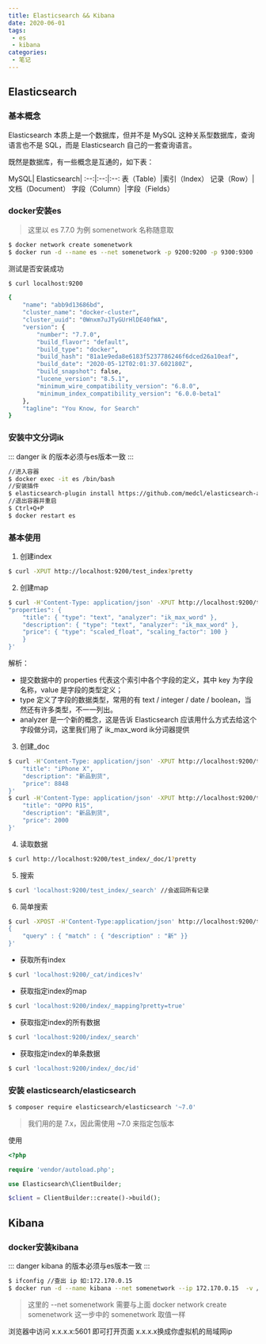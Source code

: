 ```yaml
---
title: Elasticsearch && Kibana
date: 2020-06-01
tags:
 - es 
 - kibana
categories:
 - 笔记
---
```


## Elasticsearch

### 基本概念
Elasticsearch 本质上是一个数据库，但并不是 MySQL 这种关系型数据库，查询语言也不是 SQL，而是 Elasticsearch 自己的一套查询语言。

既然是数据库，有一些概念是互通的，如下表：

MySQL|	Elasticsearch|
:--:|:--:|:--:
表（Table）|索引（Index）
记录（Row）|文档（Document）
字段（Column）|字段（Fields）

### docker安装es
>这里以 es 7.7.0 为例 somenetwork 名称随意取

```sh
$ docker network create somenetwork
$ docker run -d --name es --net somenetwork -p 9200:9200 -p 9300:9300 -e "discovery.type=single-node" elasticsearch:7.7.0
```

测试是否安装成功

```sh
$ curl localhost:9200

{
    "name": "abb9d13686bd",
    "cluster_name": "docker-cluster",
    "cluster_uuid": "0Wnxm7uJTyGUrHlDE40fWA",
    "version": {
        "number": "7.7.0",
        "build_flavor": "default",
        "build_type": "docker",
        "build_hash": "81a1e9eda8e6183f5237786246f6dced26a10eaf",
        "build_date": "2020-05-12T02:01:37.602180Z",
        "build_snapshot": false,
        "lucene_version": "8.5.1",
        "minimum_wire_compatibility_version": "6.8.0",
        "minimum_index_compatibility_version": "6.0.0-beta1"
    },
    "tagline": "You Know, for Search"
}
```


### 安装中文分词ik

::: danger
ik 的版本必须与es版本一致
:::

```sh 
//进入容器
$ docker exec -it es /bin/bash
//安装插件
$ elasticsearch-plugin install https://github.com/medcl/elasticsearch-analysis-ik/releases/download/v7.7.0/elasticsearch-analysis-ik-7.7.0.zip
//退出容器并重启
$ Ctrl+Q+P
$ docker restart es

```

### 基本使用

1. 创建index
```sh
$ curl -XPUT http://localhost:9200/test_index?pretty
```
2. 创建map
```sh
$ curl -H'Content-Type: application/json' -XPUT http://localhost:9200/test_index/_mapping?pretty -d'{
"properties": {
    "title": { "type": "text", "analyzer": "ik_max_word" }, 
    "description": { "type": "text", "analyzer": "ik_max_word" },
    "price": { "type": "scaled_float", "scaling_factor": 100 }
    }
}'
```

解析：

- 提交数据中的 properties 代表这个索引中各个字段的定义，其中 key 为字段名称，value 是字段的类型定义；
- type 定义了字段的数据类型，常用的有 text / integer / date / boolean，当然还有许多类型，不一一列出。
- analyzer 是一个新的概念，这是告诉 Elasticsearch 应该用什么方式去给这个字段做分词，这里我们用了 ik_max_word ik分词器提供
  

3. 创建_doc
```sh
$ curl -H'Content-Type: application/json' -XPUT http://localhost:9200/test_index/_doc/1?pretty -d'{
    "title": "iPhone X",
    "description": "新品到货",
    "price": 8848
}'
$ curl -H'Content-Type: application/json' -XPUT http://localhost:9200/test_index/_doc/2?pretty -d'{
    "title": "OPPO R15",
    "description": "新品到货",
    "price": 2000
}'
```

4. 读取数据
```sh
$ curl http://localhost:9200/test_index/_doc/1?pretty
```

5. 搜索
```sh
$ curl 'localhost:9200/test_index/_search' //会返回所有记录
```
6. 简单搜索
```sh
$ curl -XPOST -H'Content-Type:application/json' http://localhost:9200/test_index/_doc/_search?pretty -d'
{
    "query" : { "match" : { "description" : "新" }}
}'
```

- 获取所有index
```sh
$ curl 'localhost:9200/_cat/indices?v'
```


- 获取指定index的map
```sh
$ curl 'localhost:9200/index/_mapping?pretty=true'
``` 


- 获取指定index的所有数据
```sh
$ curl 'localhost:9200/index/_search'
``` 
- 获取指定index的单条数据
```sh
$ curl 'localhost:9200/index/_doc/id'
``` 




### 安装 elasticsearch/elasticsearch

```sh
$ composer require elasticsearch/elasticsearch '~7.0'
```
>我们用的是 7.x，因此需使用 ~7.0 来指定包版本

使用

```php
<?php

require 'vendor/autoload.php';

use Elasticsearch\ClientBuilder;

$client = ClientBuilder::create()->build();
```


## Kibana

### docker安装kibana

::: danger
kibana 的版本必须与es版本一致
:::


```sh
$ ifconfig //查出 ip 如:172.170.0.15
$ docker run -d --name kibana --net somenetwork --ip 172.170.0.15  -v /home/docker/kibana/kibana.yml:/usr/share/kibana/config/kibana.yml  -p 5601:5601 kibana:7.7.0
```
>这里的 --net somenetwork 需要与上面 docker network create somenetwork 这一步中的 somenetwork 取值一样

浏览器中访问 x.x.x.x:5601 即可打开页面  x.x.x.x换成你虚拟机的局域网ip
